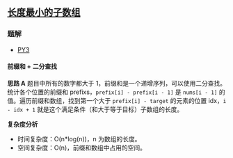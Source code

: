 ## [长度最小的子数组](https://leetcode-cn.com/problems/minimum-size-subarray-sum/)

### 题解
+ [PY3](../../py3/256/209.py)

#### 前缀和 + 二分查找
**思路 A**
题目中所有的数字都大于 1，前缀和是一个递增序列，可以使用二分查找。  
统计各个位置的前缀和 prefixs，`prefix[i] - prefix[i - 1]` 是 `nums[i - 1]` 的值。遍历前缀和数组，找到第一个大于 `prefix[i] - target` 的元素的位置 idx，`i - idx + 1` 就是这个满足条件（和大于等于目标）子数组的长度。

**复杂度分析**
+ 时间复杂度：O(n*log(n))，n 为数组的长度。
+ 空间复杂度：O(n)，前缀和数组中占用的空间。